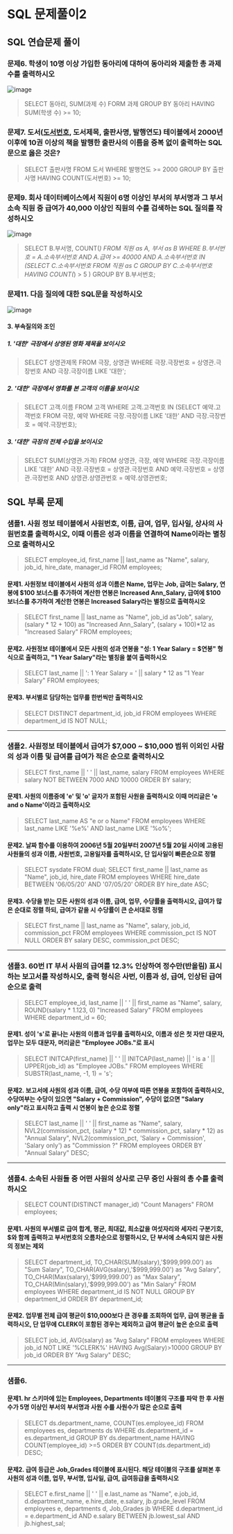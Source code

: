 SQL 문제풀이2
==========================
## SQL 연습문제 풀이
### 문제6. 학생이 10명 이상 가입한 동아리에 대하여 동아리와 제출한 총 과제 수를 출력하시오
![image](https://user-images.githubusercontent.com/96763658/178686199-f3bf8be6-db0b-4fde-b5ed-8e521348ecb0.png)
> SELECT 동아리, SUM(과제 수) FORM 과제 GROUP BY 동아리 HAVING SUM(학생 수) >= 10;

### 문제7. 도서(<u>도서번호</u>, 도서제목, 출판사명, 발행연도) 테이블에서 2000년 이후에 10권 이상의 책을 발행한 출판사의 이름을 중복 없이 출력하는 SQL문으로 옳은 것은?
> SELECT 출판사명 FROM 도서 WHERE 발행연도 >= 2000 GROUP BY 출판사명 HAVING COUNT(도서번호) >= 10;

### 문제9. 회사 데이터베이스에서 직원이 6명 이상인 부서의 부서명과 그 부서 소속 직원 중 급여가 40,000 이상인 직원의 수를 검색하는 SQL 질의를 작성하시오
![image](https://user-images.githubusercontent.com/96763658/178687461-892e04ae-bbf3-4f1d-ac3e-241963bea287.png)
> SELECT B.부서명, COUNT(*) FROM 직원 as A, 부서 as B WHERE B.부서번호 = A.소속부서번호 AND A.급여 >= 40000 AND	 A.소속부서번호 IN (SELECT C.소속부서번호 FROM 직원 as C GROUP BY C.소속부서번호 HAVING COUNT(*) > 5 ) GROUP BY B.부서번호;

### 문제11. 다음 질의에 대한 SQL문을 작성하시오
![image](https://user-images.githubusercontent.com/96763658/178688184-d90717c4-56fa-4940-a890-e07348268d49.png)

#### 3. 부속질의와 조인
##### 1. '대한' 극장에서 상영된 영화 제목을 보이시오
> SELECT 상영관제목 FROM 극장, 상영관 WHERE 극장.극장번호 = 상영관.극장번호 AND 극장.극장이름 LIKE '대한';
##### 2. '대한' 극장에서 영화를 본 고객의 이름을 보이시오
> SELECT 고객.이름 FROM 고객 WHERE 고객.고객번호 IN (SELECT 예약.고객번호 FROM 극장, 예약 WHERE 극장.극장이름 LIKE '대한' AND 극장.극장번호 = 예약.극장번호);
##### 3. '대한' 극장의 전체 수입을 보이시오
> SELECT SUM(상영관.가격) FROM 상영관, 극장, 예약 WHERE 극장.극장이름 LIKE '대한' AND 극장.극장번호 = 상영관.극장번호 AND 예약.극장번호 = 상영관.극장번호 AND 상영관.상영관번호 = 예약.상영관번호;

## SQL 부록 문제
### 샘플1. 사원 정보 테이블에서 사원번호, 이름,  급여, 업무, 입사일, 상사의 사원번호를 출력하시오, 이때 이름은 성과 이름을 연결하여 Name이라는 별칭으로 출력하시오
> SELECT employee_id, first_name || last_name as "Name", salary, job_id, hire_date, manager_id FROM employees;
#### 문제1. 사원정보 테이블에서 사원의 성과 이름은 Name, 업무는 Job, 급여는 Salary, 연봉에 $100 보너스를 추가하여 계산한 연봉은 Increased Ann_Salary, 급여에 $100 보너스를 추가하여 계산한 연봉은 Increased Salary라는 별칭으로 출력하시오
> SELECT first_name || last_name as "Name", job_id  as"Job", salary, (salary * 12 + 100) as "Increased Ann_Salary", (salary + 100)*12 as "Increased Salary" FROM employees;
#### 문제2. 사원정보 테이블에서 모든 사원의 성과 연봉을 "성: 1 Year Salary = $연봉" 형식으로 출력하고, "1 Year Salary"라는 별칭을 붙여 출력하시오
> SELECT last_name || ': 1 Year Salary = ' || salary * 12 as "1 Year Salary" FROM employees;
#### 문제3. 부서별로 담당하는 업무를 한번씩만 출력하시오
> SELECT DISTINCT department_id, job_id FROM employees WHERE department_id IS NOT NULL;
-------
### 샘플2. 사원정보 테이블에서 급여가 $7,000 ~ $10,000 범위 이외인 사람의 성과 이름 및 급여를 급여가 적은 순으로 출력하시오
> SELECT first_name || ' ' || last_name, salary FROM employees WHERE salary NOT BETWEEN 7000 AND 10000 ORDER BY salary;
#### 문제1. 사원의 이름중에 'e' 및 'o' 글자가 포함된 사원을 출력하시오 이때 머리글은 'e and o Name'이라고 출력하시오
> SELECT last_name AS "e or o Name" FROM employees WHERE last_name LIKE '%e%' AND last_name LIKE '%o%';
#### 문제2. 날짜 함수를 이용하여 2006년 5월 20일부터 2007년 5월 20일 사이에 고용된 사원들의 성과 이름, 사원번호, 고용일자를 출력하시오, 단 입사일이 빠른순으로 정렬
> SELECT sysdate FROM dual;
> SELECT first_name || last_name as "Name", job_id, hire_date FROM employees WHERE hire_date BETWEEN '06/05/20' AND '07/05/20' ORDER BY hire_date ASC;
#### 문제3. 수당을 받는 모든 사원의 성과 이름, 급여, 업무, 수당률을 출력하시오, 급여가 많은 순대로 정렬 하되, 급여가 같을 시 수당률이 큰 순서대로 정렬
> SELECT first_name || last_name as "Name", salary, job_id, commission_pct FROM employees WHERE commission_pct IS NOT NULL ORDER BY salary DESC, commission_pct DESC;
------- 
### 샘플3. 60번 IT 부서 사원의 급여를 12.3% 인상하여 정수만(반올림) 표시하는 보고서를 작성하시오, 출력 형식은 사번, 이름과 성, 급여, 인상된 급여 순으로 출력
> SELECT employee_id, last_name || ' ' || first_name as "Name", salary, ROUND(salary * 1.123, 0) "Increased Salary" FROM employees WHERE department_id = 60;
#### 문제1. 성이 's'로 끝나는 사원의 이름과 업무를 출력하시오, 이름과 성은 첫 자만 대문자, 업무는 모두 대문자, 머리글은 "Employee JOBs."로 표시
> SELECT INITCAP(first_name) || ' ' || INITCAP(last_name) || ' is a ' || UPPER(job_id) as "Employee JOBs." FROM employees WHERE SUBSTR(last_name, -1, 1) = 's';
#### 문제2. 보고서에 사원의 성과 이름, 급여, 수당 여부에 따른 연봉을 포함하여 출력하시오, 수당여부는 수당이 있으면 "Salary + Commission", 수당이 없으면 "Salary only"라고 표시하고 출력 시 연봉이 높은 순으로 정렬
> SELECT last_name || ' ' || first_name as "Name", salary, NVL2(commission_pct, (salary * 12) * commission_pct, salary * 12) as "Annual Salary", NVL2(commission_pct, 'Salary + Commission', 'Salary only') as "Commission ?" FROM employees ORDER BY "Annual Salary" DESC;
-------
### 샘플4. 소속된 사원들 중 어떤 사원의 상사로 근무 중인 사원의 총 수를 출력하시오
> SELECT COUNT(DISTINCT manager_id) "Count Managers" FROM employees;
#### 문제1. 사원의 부서별로 급여 합계, 평균, 최대값, 최소값을 여섯자리와 세자리 구분기호, $와 함께 출력하고 부서번호의 오름차순으로 정렬하시오, 단 부서에 소속되지 않은 사원의 정보는 제외
> SELECT department_id, TO_CHAR(SUM(salary),'$999,999.00') as "Sum Salary", TO_CHAR(AVG(salary),'$999,999.00') as "Avg Salary", TO_CHAR(Max(salary),'$999,999.00') as "Max Salary", TO_CHAR(Min(salary),'$999,999.00') as "Min Salary" FROM employees WHERE department_id IS NOT NULL GROUP BY department_id ORDER BY department_id;
#### 문제2. 업무별 전체 급여 평균이  $10,000보다 큰 경우를 조회하여 업무, 급여 평균을 출력하시오, 단 업무에 CLERK이 포함된 경우는 제외하고 급여 평균이 높은 순으로 출력
> SELECT job_id, AVG(salary) as "Avg Salary" FROM employees WHERE job_id NOT LIKE '%CLERK%' HAVING Avg(Salary)>10000  GROUP BY job_id ORDER BY "Avg Salary" DESC;
-------
### 샘플6.
#### 문제1. hr 스키마에 있는 Employees, Departments 테이블의 구조를 파악 한 후 사원 수가 5명 이상인 부서의 부서명과 사원 수를 사원수가 많은 순으로 출력
> SELECT ds.department_name, COUNT(es.employee_id) FROM employees es, departments ds WHERE ds.department_id = es.department_id GROUP BY ds.department_name HAVING COUNT(employee_id) >=5 ORDER BY COUNT(ds.department_id) DESC;
#### 문제2. 급여 등급은 Job_Grades 테이블에 표시된다. 해당 테이블의 구조를 살펴본 후 사원의 성과 이름, 업무, 부서명, 입사일, 급여, 급여등급을 출력하시오
> SELECT e.first_name || ' ' || e.last_name as "Name", e.job_id, d.department_name, e.hire_date, e.salary, jb.grade_level FROM employees e, departments d, Job_Grades jb WHERE d.department_id = e.department_id AND e.salary BETWEEN jb.lowest_sal AND jb.highest_sal;
